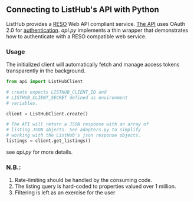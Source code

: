## Connecting to ListHub's API with Python

ListHub provides a [RESO](https://www.reso.org/reso-web-api/) Web API compliant service. [The API](https://developer.listhub.com/api/#making-requests) uses OAuth 2.0 for [authentication](https://developer.listhub.com/api/#authentication). _api.py_ implements a thin wrapper that demonstrates how to authenticate with a RESO compatible web service.


### Usage

The initialized client will automatically fetch and manage access tokens transparently in the background.

```python
from api import ListHubClient

# create expects LISTHUB_CLIENT_ID and
# LISTHUB_CLIENT_SECRET defined as environment
# variables.

client = ListHubClient.create()

# The API will return a JSON response with an array of
# listing JSON objects. See adapters.py to simplify
# working with the ListHub's json response objects.
listings = client.get_listings()
```

see _api.py_ for more details.

### N.B.:

1. Rate-limiting should be handled by the consuming code.
1. The listing query is hard-coded to properties valued over 1 million.
1. Filtering is left as an exercise for the user
